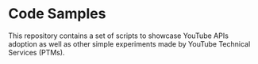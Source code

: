 # Code Samples

This repository contains a set of scripts to showcase YouTube APIs adoption as
well as other simple experiments made by YouTube Technical Services (PTMs).

